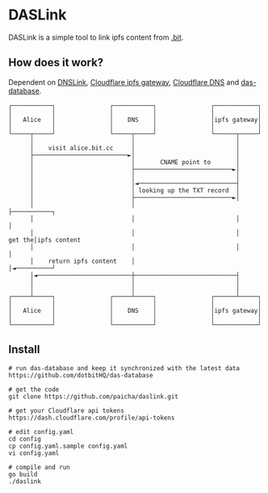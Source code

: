 # DASLink
DASLink is a simple tool to link ipfs content from [.bit](https://www.did.id/).

## How does it work?
Dependent on [DNSLink](https://docs.ipfs.io/concepts/dnslink/), [Cloudflare ipfs gateway](https://developers.cloudflare.com/distributed-web/ipfs-gateway), [Cloudflare DNS](https://api.cloudflare.com/#dns-records-for-a-zone-properties) and [das-database](https://github.com/dotbitHQ/das-database).

```
┌───────────┐               ┌───────────┐               ┌────────────┐
│           │               │           │               │            │
│   Alice   │               │    DNS    │               │ipfs gateway│
│           │               │           │               │            │
└─────┬─────┘               └─────┬─────┘               └──────┬─────┘
      │                           │                            │
      │    visit alice.bit.cc     │                            │
      ├──────────────────────────►│                            │
      │                           │       CNAME point to       │
      │                           ├───────────────────────────►│
      │                           │                            │
      │                           │◄───────────────────────────┤
      │                           │ looking up the TXT record  │
      │                           ├───────────────────────────►│
      │                           │                            ├───────────┐
      │                           │                            │           │
      │                           │                            │    get the│ipfs content
      │                           │                            │           │
      │    return ipfs content    │                            │◄──────────┘
      │◄──────────────────────────┼────────────────────────────┤
      │                           │                            │
      │                           │                            │
┌─────┴─────┐               ┌─────┴─────┐               ┌──────┴─────┐
│           │               │           │               │            │
│   Alice   │               │    DNS    │               │ipfs gateway│
│           │               │           │               │            │
└───────────┘               └───────────┘               └────────────┘
```

## Install
```
# run das-database and keep it synchronized with the latest data
https://github.com/dotbitHQ/das-database

# get the code
git clone https://github.com/paicha/daslink.git

# get your Cloudflare api tokens
https://dash.cloudflare.com/profile/api-tokens

# edit config.yaml
cd config
cp config.yaml.sample config.yaml
vi config.yaml

# compile and run
go build
./daslink
```
